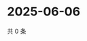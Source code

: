 # 2025-06-06

共 0 条

<!-- BEGIN ZHIHUVIDEO -->
<!-- 最后更新时间 Fri Jun 06 2025 10:40:02 GMT+0800 (China Standard Time) -->

<!-- END ZHIHUVIDEO -->
